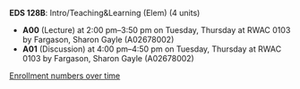 **EDS 128B**: Intro/Teaching&Learning (Elem) (4 units)

- **A00** (Lecture) at 2:00 pm–3:50 pm on Tuesday, Thursday at RWAC 0103 by Fargason, Sharon Gayle (A02678002)
- **A01** (Discussion) at 4:00 pm–4:50 pm on Tuesday, Thursday at RWAC 0103 by Fargason, Sharon Gayle (A02678002)

[Enrollment numbers over time](./EDS128B.tsv)
